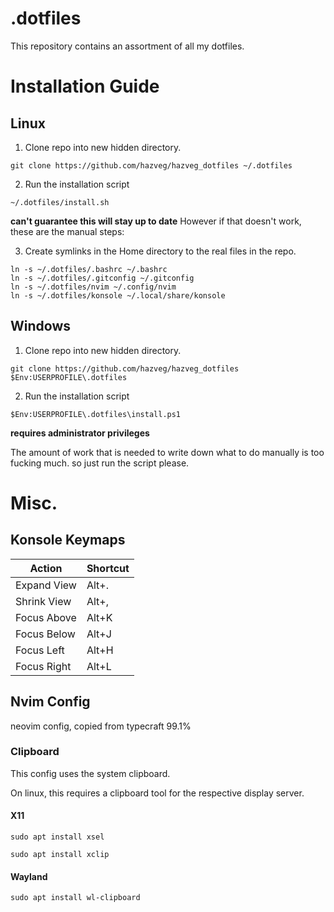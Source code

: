 # .dotfiles

This repository contains an assortment of all my dotfiles.

# Installation Guide

## Linux

1. Clone repo into new hidden directory.
```
git clone https://github.com/hazveg/hazveg_dotfiles ~/.dotfiles
```

2. Run the installation script
```
~/.dotfiles/install.sh
```

**can't guarantee this will stay up to date**
However if that doesn't work, these are the manual steps:

3. Create symlinks in the Home directory to the real files in the repo.
```
ln -s ~/.dotfiles/.bashrc ~/.bashrc
ln -s ~/.dotfiles/.gitconfig ~/.gitconfig
ln -s ~/.dotfiles/nvim ~/.config/nvim
ln -s ~/.dotfiles/konsole ~/.local/share/konsole
```

## Windows

1. Clone repo into new hidden directory.
```
git clone https://github.com/hazveg/hazveg_dotfiles $Env:USERPROFILE\.dotfiles
```

2. Run the installation script
```
$Env:USERPROFILE\.dotfiles\install.ps1
```
**requires administrator privileges**

The amount of work that is needed to write down what to do manually is too fucking much. so just run the script please.

# Misc.

## Konsole Keymaps

| Action | Shortcut |
| ----------- | ----------- |
| Expand View | Alt+. |
| Shrink View | Alt+, |
| Focus Above | Alt+K |
| Focus Below | Alt+J |
| Focus Left | Alt+H |
| Focus Right | Alt+L |

## Nvim Config

neovim config, copied from typecraft 99.1%

### Clipboard

This config uses the system clipboard.

On linux, this requires a clipboard tool for the respective display server.

#### X11
```
sudo apt install xsel
```
```
sudo apt install xclip
```

#### Wayland
```
sudo apt install wl-clipboard
```
